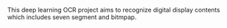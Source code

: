 This deep learning OCR project aims to recognize digital display contents which includes seven segment and bitmpap. 
